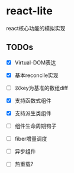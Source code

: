 # react-lite

react核心功能的模拟实现

## TODOs

- [x] Virtual-DOM表达

- [x] 基本reconcile实现

- [ ] 以key为基准的数组diff

- [x] 支持函数式组件

- [x] 支持派生类组件

- [ ] 组件生命周期钩子

- [ ] fiber增量调度

- [ ] 异步组件

- [ ] 热重载?
